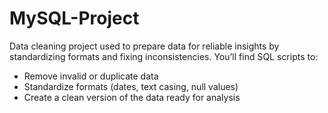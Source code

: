 # MySQL-Project
Data cleaning project used to prepare data for reliable insights by standardizing formats and fixing inconsistencies.
You’ll find SQL scripts to:  
- Remove invalid or duplicate data  
- Standardize formats (dates, text casing, null values)  
- Create a clean version of the data ready for analysis

  
